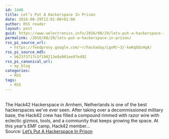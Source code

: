 ```yaml
---
id: 1446
title: Let’s Put A Hackerspace In Prison
date: 2016-08-29T12:01:00+01:00
author: RSS reader
layout: post
guid: https://www.uelectronics.info/2016/08/29/lets-put-a-hackerspace-in-prison/
permalink: /2016/08/29/lets-put-a-hackerspace-in-prison/
rss_pi_source_url:
  - https://feedproxy.google.com/~r/hackaday/LgoM/~3/-kwKqbQcHqA/
rss_pi_source_md5:
  - b623f3717c5f190213e8a901ee97ed92
rss_pi_canonical_url:
  - my_blog
categories:
  - RSS
tags:
  - RSS
---
```

&#013;  
The Hack42 Hackerspace in Arnhem, Netherlands is one of the best hackerspaces we’ve ever seen. After taking over a decommissioned military base, the Hack42 crew has filled a compound rimmed with razor wire with eclectic gizmos, tools, and a community that keeps growing the space. At this year’s EMF camp, Hack42 member…&#013;  
Source: <a href="https://feedproxy.google.com/~r/hackaday/LgoM/~3/-kwKqbQcHqA/" target="_blank">Let’s Put A Hackerspace In Prison</a>